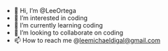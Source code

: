 - 👋 Hi, I’m @LeeOrtega
- 👀 I’m interested in coding
- 🌱 I’m currently learning coding
- 💞️ I’m looking to collaborate on coding
- 📫 How to reach me @leemichaeldigal@gmail.com

<!---
LeeOrtega/LeeOrtega is a ✨ special ✨ repository because its `README.md` (this file) appears on your GitHub profile.
You can click the Preview link to take a look at your changes.
--->
